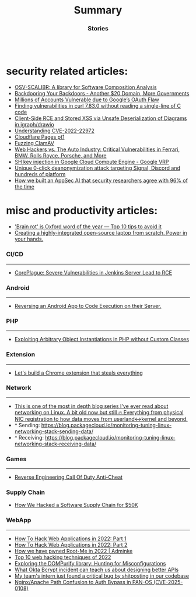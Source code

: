 # <div align="center">Summary </div>

### <div align="center">Stories</div>

<br>
<br>

# security related articles:

* [OSV-SCALIBR: A library for Software Composition Analysis](https://security.googleblog.com/2025/01/osv-scalibr-library-for-software.html)
* [Backdooring Your Backdoors - Another $20 Domain, More Governments](https://labs.watchtowr.com/more-governments-backdoors-in-your-backdoors/)
* [Millions of Accounts Vulnerable due to Google’s OAuth Flaw](https://trufflesecurity.com/blog/millions-at-risk-due-to-google-s-oauth-flaw)
* [Finding vulnerabilities in curl 7.83.0 without reading a single-line of C code](https://haxatron.gitbook.io/vulnerability-research/vr2)
* [Client-Side RCE and Stored XSS via Unsafe Deserialization of Diagrams in jgraph/drawio](https://huntr.dev/bounties/911a4ada-7fd6-467a-a464-b88604b16ffc/)
* [Understanding CVE-2022-22972](https://blog.assetnote.io/2022/05/27/understanding-cve-2022-22972-vmware-workspace-one-access/)
* [Cloudflare Pages pt1](https://blog.assetnote.io/2022/05/06/cloudflare-pages-pt1/)
* [Fuzzing ClamAV](https://foxglovesecurity.com/2016/06/13/finding-pearls-fuzzing-clamav/)
* [Web Hackers vs. The Auto Industry: Critical Vulnerabilities in Ferrari, BMW, Rolls Royce, Porsche, and More](https://samcurry.net/web-hackers-vs-the-auto-industry/?utm_source=hivefive&utm_medium=email)
* [SH key injection in Google Cloud Compute Engine - Google VRP](https://blog.stazot.com/ssh-key-injection-google-cloud/?utm_source=hivefive&utm_medium=email)
* [Unique 0-click deanonymization attack targeting Signal, Discord and hundreds of platform](https://gist.github.com/hackermondev/45a3cdfa52246f1d1201c1e8cdef6117)
* [How we built an AppSec AI that security researchers agree with 96% of the time](https://semgrep.dev/blog/2025/building-an-appsec-ai-that-security-researchers-agree-with-96-of-the-time/)

# misc and productivity articles:

* ['Brain rot' is Oxford word of the year — Top 10 tips to avoid it](https://www.reddit.com/r/selfimprovement/comments/1h6sjmk/brain_rot_is_oxford_word_of_the_year_top_10_tips/)
* [Creating a highly-integrated open-source laptop from scratch. Power in your hands.](https://www.byran.ee/posts/creation/)

### CI/CD
___
* [CorePlague: Severe Vulnerabilities in Jenkins Server Lead to RCE](https://blog.aquasec.com/jenkins-server-vulnerabilities)

### Android
___
* [Reversing an Android App to Code Execution on their Server.](https://blog.blockmagnates.com/reversing-an-android-app-to-code-execution-on-their-server-1258616cdd43)

### PHP
___
* [Exploiting Arbitrary Object Instantiations in PHP without Custom Classes](https://swarm.ptsecurity.com/exploiting-arbitrary-object-instantiations/)

### Extension
___
* [Let's build a Chrome extension that steals everything](https://mattfrisbie.substack.com/p/spy-chrome-extension)

### Network
___
* [This is one of the most in depth blog series I've ever read about networking on Linux. A bit old now but still 🔥 Everything from physical NIC registration to how data moves from userland<->kernel and beyond.](https://twitter.com/netspooky/status/1563213307292499971)
* ^ Sending: https://blog.packagecloud.io/monitoring-tuning-linux-networking-stack-sending-data/
* ^ Receiving: https://blog.packagecloud.io/monitoring-tuning-linux-networking-stack-receiving-data/

### Games
---
* [Reverse Engineering Call Of Duty Anti-Cheat](https://ssno.cc/posts/reversing-tac-1-4-2025/)

### Supply Chain

* [How We Hacked a Software Supply Chain for $50K](https://www.landh.tech/blog/20250211-hack-supply-chain-for-50k/)

### WebApp
___
* [How To Hack Web Applications in 2022: Part 1](https://labs.detectify.com/2022/05/16/how-to-hack-web-applications/)
* [How To Hack Web Applications in 2022: Part 2](https://labs.detectify.com/2022/08/05/how-to-hack-web-applications-in-2022/)
* [How we have pwned Root-Me in 2022 | Adminke](https://spawnzii.github.io/posts/2022/07/how-we-have-pwned-root-me-in-2022/)
* [Top 10 web hacking techniques of 2022](https://portswigger.net/research/top-10-web-hacking-techniques-of-2022)
* [Exploring the DOMPurify library: Hunting for Misconfigurations](https://mizu.re/post/exploring-the-dompurify-library-hunting-for-misconfigurations)
* [What Okta Bcrypt incident can teach us about designing better APIs]()
* [My team's intern just found a critical bug by shitposting in our codebase](https://www.reddit.com/r/csMajors/comments/1i7v7hg/my_teams_intern_just_found_a_critical_bug_by/)
* [Nginx/Apache Path Confusion to Auth Bypass in PAN-OS (CVE-2025-0108)](https://slcyber.io/blog/nginx-apache-path-confusion-to-auth-bypass-in-pan-os)
